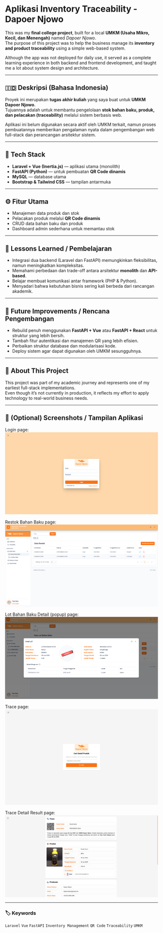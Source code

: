 # Aplikasi Inventory Traceability - Dapoer Njowo

This was my **final college project**, built for a local **UMKM (Usaha Mikro, Kecil, dan Menengah)** named *Dapoer Njowo*.  
The purpose of this project was to help the business manage its **inventory and product traceability** using a simple web-based system.

Although the app was not deployed for daily use, it served as a complete learning experience in both backend and frontend development, and taught me a lot about system design and architecture.

---

## 🇮🇩 Deskripsi (Bahasa Indonesia)

Proyek ini merupakan **tugas akhir kuliah** yang saya buat untuk **UMKM Dapoer Njowo**.  
Tujuannya adalah untuk membantu pengelolaan **stok bahan baku, produk, dan pelacakan (traceability)** melalui sistem berbasis web.

Aplikasi ini belum digunakan secara aktif oleh UMKM terkait, namun proses pembuatannya memberikan pengalaman nyata dalam pengembangan web full-stack dan perancangan arsitektur sistem.

---

## 🧩 Tech Stack
- **Laravel + Vue (Inertia.js)** — aplikasi utama (monolith)  
- **FastAPI (Python)** — untuk pembuatan **QR Code dinamis**  
- **MySQL** — database utama  
- **Bootstrap & Tailwind CSS** — tampilan antarmuka  

---

## ⚙️ Fitur Utama
- Manajemen data produk dan stok  
- Pelacakan produk melalui **QR Code dinamis**  
- CRUD data bahan baku dan produk  
- Dashboard admin sederhana untuk memantau stok  

---

## 🧠 Lessons Learned / Pembelajaran
- Integrasi dua backend (Laravel dan FastAPI) memungkinkan fleksibilitas, namun meningkatkan kompleksitas.  
- Memahami perbedaan dan trade-off antara arsitektur **monolith** dan **API-based**.  
- Belajar membuat komunikasi antar framework (PHP & Python).  
- Menyadari bahwa kebutuhan bisnis sering kali berbeda dari rancangan akademik.

---

## 🚀 Future Improvements / Rencana Pengembangan
- Rebuild penuh menggunakan **FastAPI + Vue** atau **FastAPI + React** untuk struktur yang lebih bersih.  
- Tambah fitur autentikasi dan manajemen QR yang lebih efisien.  
- Perbaikan struktur database dan modularisasi kode.  
- Deploy sistem agar dapat digunakan oleh UMKM sesungguhnya.

---

## 🧾 About This Project
This project was part of my academic journey and represents one of my earliest full-stack implementations.  
Even though it’s not currently in production, it reflects my effort to apply technology to real-world business needs.

---

## 📸 (Optional) Screenshots / Tampilan Aplikasi
Login page:
![Login Page](img/login.png)

Restok Bahan Baku page:
![Restok Bahan Baku Page](img/restok-bahan-baku.png)

Lot Bahan Baku Detail (popup) page:
![Lot Bahan Baku Detail Popup Page](img/lot-bahan-baku-detail.png)

Trace page:
![Trace Page](img/trace.png)

Trace Detail Result page:
![Trace Detail Result Page](img/trace-detail.png)

---

### 🏷️ Keywords
`Laravel` `Vue` `FastAPI` `Inventory Management` `QR Code` `Traceability` `UMKM`


